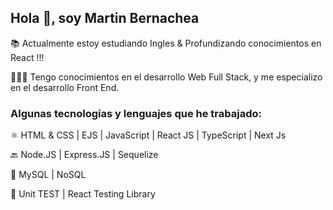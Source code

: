 ## Hola 👋, soy Martin Bernachea

📚 Actualmente estoy estudiando Ingles & Profundizando conocimientos en React !!!

👨🏼‍💻 Tengo conocimientos en el desarrollo Web Full Stack, y me especializo en el desarrollo Front End.

### Algunas tecnologías y lenguajes que he trabajado:

⚛️ HTML & CSS | EJS | JavaScript | React JS | TypeScript | Next Js 

🔙 Node.JS | Express.JS | Sequelize

💾 MySQL | NoSQL

🧪 Unit TEST | React Testing Library
